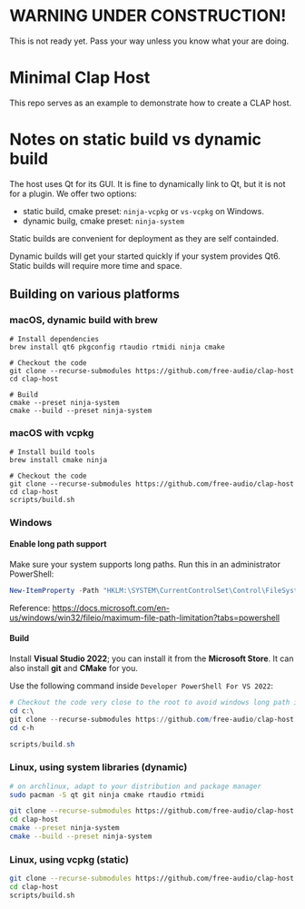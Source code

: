 # WARNING UNDER CONSTRUCTION!

This is not ready yet. Pass your way unless you know what your are doing.

# Minimal Clap Host

This repo serves as an example to demonstrate how to create a CLAP host.

# Notes on static build vs dynamic build

The host uses Qt for its GUI.
It is fine to dynamically link to Qt, but it is not for a plugin.
We offer two options:
- static build, cmake preset: `ninja-vcpkg` or `vs-vcpkg` on Windows.
- dynamic builg, cmake preset: `ninja-system`

Static builds are convenient for deployment as they are self containded.

Dynamic builds will get your started quickly if your system provides Qt6.
Static builds will require more time and space.

## Building on various platforms

### macOS, dynamic build with brew

```shell
# Install dependencies
brew install qt6 pkgconfig rtaudio rtmidi ninja cmake

# Checkout the code
git clone --recurse-submodules https://github.com/free-audio/clap-host
cd clap-host

# Build
cmake --preset ninja-system
cmake --build --preset ninja-system
```

### macOS with vcpkg

```shell
# Install build tools
brew install cmake ninja

# Checkout the code
git clone --recurse-submodules https://github.com/free-audio/clap-host
cd clap-host
scripts/build.sh
```

### Windows

#### Enable long path support

Make sure your system supports long paths. Run this in an administrator PowerShell:

```powershell
New-ItemProperty -Path "HKLM:\SYSTEM\CurrentControlSet\Control\FileSystem" -Name "LongPathsEnabled" -Value 1 -PropertyType DWORD -Force
```

Reference: https://docs.microsoft.com/en-us/windows/win32/fileio/maximum-file-path-limitation?tabs=powershell

#### Build

Install **Visual Studio 2022**; you can install it from the **Microsoft Store**. It can also install **git** and **CMake** for you.

Use the following command inside `Developer PowerShell For VS 2022`:
```powershell
# Checkout the code very close to the root to avoid windows long path issues...
cd c:\
git clone --recurse-submodules https://github.com/free-audio/clap-host c-h
cd c-h

scripts/build.sh
```

### Linux, using system libraries (dynamic)

```bash
# on archlinux, adapt to your distribution and package manager
sudo pacman -S qt git ninja cmake rtaudio rtmidi

git clone --recurse-submodules https://github.com/free-audio/clap-host
cd clap-host
cmake --preset ninja-system
cmake --build --preset ninja-system
```

### Linux, using vcpkg (static)

```bash
git clone --recurse-submodules https://github.com/free-audio/clap-host
cd clap-host
scripts/build.sh
```
